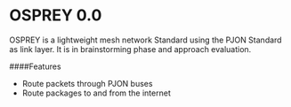 # OSPREY 0.0
OSPREY is a lightweight mesh network Standard using the PJON Standard as link layer. 
It is in brainstorming phase and approach evaluation. 

####Features
- Route packets through PJON buses
- Route packages to and from the internet
